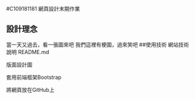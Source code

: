 #C109181181 網頁設計末期作業
## 設計理念
當一天又過去，看一張圖來吧
我們這裡有梗圖，過來笑吧
##使用技術
網站技術說明
README.md​

版面設計圖​

套用前端框架Bootstrap​

將網頁放在GitHub上
